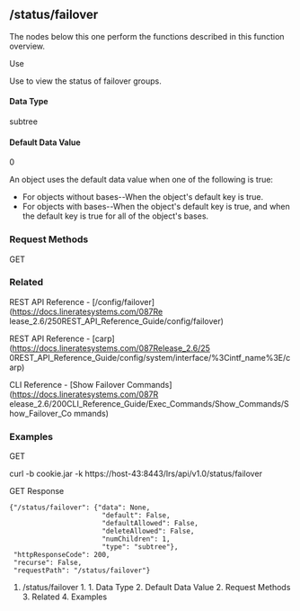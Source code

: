 ## /status/failover

The nodes below this one perform the functions described in this function
overview.

Use

Use to view the status of failover groups.

#### Data Type

subtree

#### Default Data Value

0

An object uses the default data value when one of the following is true:

  * For objects without bases--When the object's default key is true.
  * For objects with bases--When the object's default key is true, and when the default key is true for all of the object's bases.

### Request Methods

GET

### Related

REST API Reference - [/config/failover](https://docs.lineratesystems.com/087Re
lease_2.6/250REST_API_Reference_Guide/config/failover)

REST API Reference - [carp](https://docs.lineratesystems.com/087Release_2.6/25
0REST_API_Reference_Guide/config/system/interface/%3Cintf_name%3E/carp)

CLI Reference - [Show Failover Commands](https://docs.lineratesystems.com/087R
elease_2.6/200CLI_Reference_Guide/Exec_Commands/Show_Commands/Show_Failover_Co
mmands)

### Examples

GET

curl -b cookie.jar -k https://host-43:8443/lrs/api/v1.0/status/failover

GET Response

    
    {"/status/failover": {"data": None,
                           "default": False,
                           "defaultAllowed": False,
                           "deleteAllowed": False,
                           "numChildren": 1,
                           "type": "subtree"},
     "httpResponseCode": 200,
     "recurse": False,
     "requestPath": "/status/failover"}
    

  1. /status/failover
    1.       1. Data Type
      2. Default Data Value
    2. Request Methods
    3. Related
    4. Examples


